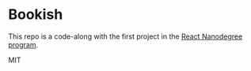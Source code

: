 # Bookish

This repo is a code-along with the first project in the [React Nanodegree program](https://www.udacity.com/course/react-nanodegree--nd019).

MIT
